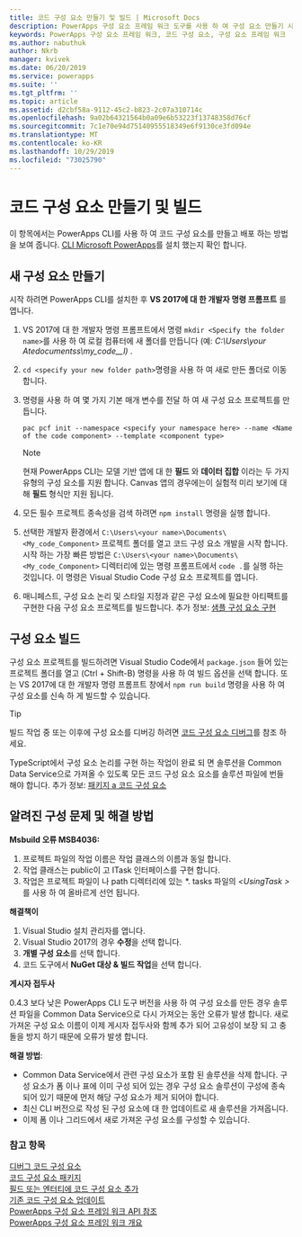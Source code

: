 ```yaml
---
title: 코드 구성 요소 만들기 및 빌드 | Microsoft Docs
description: PowerApps 구성 요소 프레임 워크 도구를 사용 하 여 구성 요소 만들기 시작
keywords: PowerApps 구성 요소 프레임 워크, 코드 구성 요소, 구성 요소 프레임 워크
ms.author: nabuthuk
author: Nkrb
manager: kvivek
ms.date: 06/20/2019
ms.service: powerapps
ms.suite: ''
ms.tgt_pltfrm: ''
ms.topic: article
ms.assetid: d2cbf58a-9112-45c2-b823-2c07a310714c
ms.openlocfilehash: 9a02b64321564b0a09e6b53223f13748358d76cf
ms.sourcegitcommit: 7c1e70e94d75140955518349e6f9130ce3fd094e
ms.translationtype: MT
ms.contentlocale: ko-KR
ms.lasthandoff: 10/29/2019
ms.locfileid: "73025790"
---
```

# <a name="create-and-build-a-code-component"></a>코드 구성 요소 만들기 및 빌드

이 항목에서는 PowerApps CLI를 사용 하 여 코드 구성 요소를 만들고 배포 하는 방법을 보여 줍니다. [CLI Microsoft PowerApps](https://aka.ms/PowerAppsCLI)를 설치 했는지 확인 합니다.

## <a name="create-a-new-component"></a>새 구성 요소 만들기

시작 하려면 PowerApps CLI를 설치한 후 **VS 2017에 대 한 개발자 명령 프롬프트** 를 엽니다.

1. VS 2017에 대 한 개발자 명령 프롬프트에서 명령 `mkdir <Specify the folder name>`를 사용 하 여 로컬 컴퓨터에 새 폴더를 만듭니다 (예: *C:\Users\your Atedocumentss\my_code__l)* .
2. `cd <specify your new folder path>`명령을 사용 하 여 새로 만든 폴더로 이동 합니다.
3. 명령을 사용 하 여 몇 가지 기본 매개 변수를 전달 하 여 새 구성 요소 프로젝트를 만듭니다.

    `pac pcf init --namespace <specify your namespace here> --name <Name of the code component> --template <component type>`
 
   > [!NOTE]
   > 현재 PowerApps CLI는 모델 기반 앱에 대 한 **필드** 와 **데이터 집합** 이라는 두 가지 유형의 구성 요소를 지원 합니다.  Canvas 앱의 경우에는이 실험적 미리 보기에 대해 **필드** 형식만 지원 됩니다.

4. 모든 필수 프로젝트 종속성을 검색 하려면 `npm install` 명령을 실행 합니다.
5. 선택한 개발자 환경에서 `C:\Users\<your name>\Documents\<My_code_Component>` 프로젝트 폴더를 열고 코드 구성 요소 개발을 시작 합니다. 시작 하는 가장 빠른 방법은 `C:\Users\<your name>\Documents\<My_code_Component>` 디렉터리에 있는 명령 프롬프트에서 `code .`를 실행 하는 것입니다. 이 명령은 Visual Studio Code 구성 요소 프로젝트를 엽니다.
6. 매니페스트, 구성 요소 논리 및 스타일 지정과 같은 구성 요소에 필요한 아티팩트를 구현한 다음 구성 요소 프로젝트를 빌드합니다. 추가 정보: [샘플 구성 요소 구현](implementing-controls-using-typescript.md)

## <a name="build-your-component"></a>구성 요소 빌드

구성 요소 프로젝트를 빌드하려면 Visual Studio Code에서 `package.json` 들어 있는 프로젝트 폴더를 열고 (Ctrl + Shift-B) 명령을 사용 하 여 빌드 옵션을 선택 합니다. 또는 VS 2017에 대 한 개발자 명령 프롬프트 창에서 `npm run build` 명령을 사용 하 여 구성 요소를 신속 하 게 빌드할 수 있습니다.

> [!TIP]
> 빌드 작업 중 또는 이후에 구성 요소를 디버깅 하려면 [코드 구성 요소 디버그](debugging-custom-controls.md)를 참조 하세요.

TypeScript에서 구성 요소 논리를 구현 하는 작업이 완료 되 면 솔루션을 Common Data Service으로 가져올 수 있도록 모든 코드 구성 요소 요소를 솔루션 파일에 번들 해야 합니다. 추가 정보: [패키지 a 코드 구성 요소](import-custom-controls.md)

## <a name="known-configuration-issues-and-workarounds"></a>알려진 구성 문제 및 해결 방법

**Msbuild 오류 MSB4036:**

1. 프로젝트 파일의 작업 이름은 작업 클래스의 이름과 동일 합니다.
2. 작업 클래스는 public이 고 ITask 인터페이스를 구현 합니다.
3. 작업은 프로젝트 파일이 나 path 디렉터리에 있는 *. tasks 파일의 *\<UsingTask >* 를 사용 하 여 올바르게 선언 됩니다.

**해결책이**

1. Visual Studio 설치 관리자를 엽니다. 
1. Visual Studio 2017의 경우 **수정**을 선택 합니다. 
1. **개별 구성 요소**를 선택 합니다.
1. 코드 도구에서 **NuGet 대상 & 빌드 작업**을 선택 합니다.

**게시자 접두사**

0\.4.3 보다 낮은 PowerApps CLI 도구 버전을 사용 하 여 구성 요소를 만든 경우 솔루션 파일을 Common Data Service으로 다시 가져오는 동안 오류가 발생 합니다. 새로 가져온 구성 요소 이름이 이제 게시자 접두사와 함께 추가 되어 고유성이 보장 되 고 충돌을 방지 하기 때문에 오류가 발생 합니다.

**해결 방법**:

- Common Data Service에서 관련 구성 요소가 포함 된 솔루션을 삭제 합니다. 구성 요소가 폼 이나 표에 이미 구성 되어 있는 경우 구성 요소 솔루션이 구성에 종속 되어 있기 때문에 먼저 해당 구성 요소가 제거 되어야 합니다.  
- 최신 CLI 버전으로 작성 된 구성 요소에 대 한 업데이트로 새 솔루션을 가져옵니다.
- 이제 폼 이나 그리드에서 새로 가져온 구성 요소를 구성할 수 있습니다.  


<!--2. When the components are created with the publisher prefix in mixed or upper case using the new CLI tooling version, it throws an error while importing the solution. This happens because the updated tooling version (0.4.3 and newer) now enforces the platform standard for lower case publisher prefix.

   **Workaround**:

    Update the solution and customizations to ensure that the associated prefix is modified to lower case and import the new solution into Common Data Service.-->


### <a name="see-also"></a>참고 항목

[디버그 코드 구성 요소](debugging-custom-controls.md)<br/>
[코드 구성 요소 패키지](import-custom-controls.md)<br/>
[필드 또는 엔터티에 코드 구성 요소 추가](add-custom-controls-to-a-field-or-entity.md)<br/>
[기존 코드 구성 요소 업데이트](updating-existing-controls.md)<br/>
[PowerApps 구성 요소 프레임 워크 API 참조](reference/index.md)<br/>
[PowerApps 구성 요소 프레임 워크 개요](overview.md)
